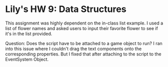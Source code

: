 # Lily's HW 9: Data Structures

This assignment was highly dependent on the in-class list example. I used a list of flower names and asked users to input their favorite flower to see if it's in the list provided.

Question: Does the script have to be attached to a game object to run? I ran into this issue where I couldn't drag the text components onto the corresponding properties. But I fixed that after attaching to the script to the EventSystem Object.
